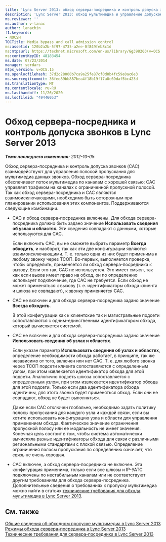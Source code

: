 ```yaml
---
title: 'Lync Server 2013: обход сервера-посредника и контроль допуска звонков'
description: 'Lync Server 2013: обход мультимедиа и управление допуском звонков.'
ms.reviewer: ''
ms.author: v-lanac
author: lanachin
f1.keywords:
- NOCSH
TOCTitle: Media bypass and call admission control
ms:assetid: 120b2a2b-5f97-4735-a2ee-0f849feb8c1d
ms:mtpsurl: https://technet.microsoft.com/en-us/library/Gg398203(v=OCS.15)
ms:contentKeyID: 48183454
ms.date: 07/23/2014
manager: serdars
mtps_version: v=OCS.15
ms.openlocfilehash: 37d2c28000b7ca9a25fe87cf0d0b4fc59e0ac6e3
ms.sourcegitcommit: 36fee89bb887bea4f18b19f17a8c69daf5bc423d
ms.translationtype: MT
ms.contentlocale: ru-RU
ms.lasthandoff: 11/26/2020
ms.locfileid: "49446053"
---
```

# <a name="media-bypass-and-call-admission-control-in-lync-server-2013"></a>Обход сервера-посредника и контроль допуска звонков в Lync Server 2013

<div data-xmlns="http://www.w3.org/1999/xhtml">

<div class="topic" data-xmlns="http://www.w3.org/1999/xhtml" data-msxsl="urn:schemas-microsoft-com:xslt" data-cs="https://msdn.microsoft.com/">

<div data-asp="https://msdn2.microsoft.com/asp">



</div>

<div id="mainSection">

<div id="mainBody">

<span> </span>

_**Тема последнего изменения:** 2012-10-05_

Обход сервера-посредника и контроль допуска звонков (CAC) взаимодействуют для управления полосой пропускания для мультимедиа данных звонков. Обход сервера-посредника обеспечивает поток мультимедиа по каналам с хорошей связью; CAC управляет трафиком на каналах с ограниченной пропускной полосой. Так как обход сервера-посредника и CAC являются взаимоисключающими, необходимо быть осторожным при планировании использования этих компонентов. Поддерживаются следующие комбинации.

  - CAC и обход сервера-посредника включены. Для обхода сервера-посредника должно быть задано значение **Использовать сведения об узлах и областях**. Эти сведения совпадают с данными, которые используются для CAC.
    
    Если включить CAC, вы не сможете выбрать параметр **Всегда обходить**, и наоборот, так как эти две конфигурации являются взаимоисключающими. Т. е. только одна из них будет применима к любому звонку через ТСОП. Во-первых, выполняется проверка, чтобы определить, применяется ли обход сервера-посредника к вызову. Если это так, CAC не используется. Это имеет смысл, так как если вызов имеет право на обход, он по определению использует подключение, где CAC не требуется. Если обход не может применяться к вызову (т. е. идентификаторы обхода клиента и шлюза не совпадают), к звонку применяется CAC.

  - CAC не включен и для обхода сервера-посредника задано значение **Всегда обходить**.
    
    В этой конфигурации как к клиентские так и магистральные подсети сопоставляются с одним-единственным идентификатором обхода, который вычисляется системой.

  - CAC не включен и для обхода сервера-посредника задано значение **Использовать сведения об узлах и областях**.
    
    Если указан параметр **Использовать сведения об узлах и областях**, определение необходимости обхода работает, в принципе, так же независимо от того, включен или нет CAC. Т. е. для любого звонка через ТСОП подсети клиента сопоставляются с определенным узлом, при этом извлекается идентификатор обхода для этой подсети. Аналогично подсеть шлюза сопоставляется с определенным узлом, при этом извлекается идентификатор обхода для этой подсети. Только если два идентификатора обхода идентичны, для этого звонка будет применяться обход. Если они не совпадают, обход не будет выполняться.
    
    Даже если CAC отключен глобально, необходимо задать политику полосы пропускания для каждого узла и каждой связи, если вы хотите использовать конфигурацию узла и области для управления применением обхода. Фактическое значение ограничения пропускной полосу или ее модальность не имеет значения. Конечная цель состоит в том, чтобы система автоматически вычисляла разные идентификаторы обхода для связи с различными региональными стандартами с плохой связью. Определение ограничения полосы пропускания по определению означает, что связь не очень хорошая.

  - CAC включен, а обход сервера-посредника не включен. Эта конфигурация применима, только если все шлюзы и IP-УАТС подключены по нестабильным каналам или не соответствуют другим требованиям для обхода сервера-посредника. Дополнительные сведения о требованиях к пропуску мультимедиа можно найти в статьях [технические требования для обхода мультимедиа в Lync Server 2013](lync-server-2013-technical-requirements-for-media-bypass.md).

<div>

## <a name="see-also"></a>См. также


[Общие сведения об обходном пропуске мультимедиа в Lync Server 2013](lync-server-2013-overview-of-media-bypass.md)  
[Режимы обхода сервера-посредника в Lync Server 2013](lync-server-2013-media-bypass-modes.md)  
[Технические требования для сервера-посредника в Lync Server 2013](lync-server-2013-technical-requirements-for-media-bypass.md)  
  

</div>

</div>

<span> </span>

</div>

</div>

</div>

